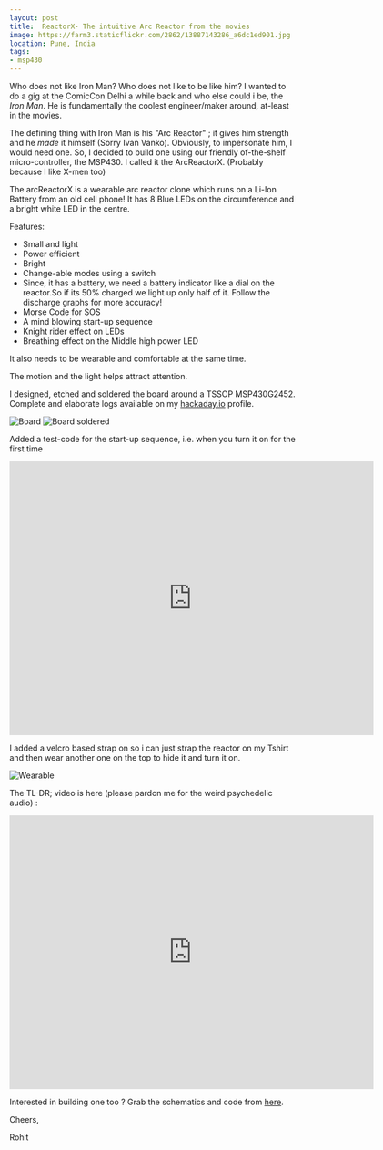 ```yaml
---
layout: post
title: 	ReactorX- The intuitive Arc Reactor from the movies
image: https://farm3.staticflickr.com/2862/13887143286_a6dc1ed901.jpg
location: Pune, India
tags:
- msp430
---
```


Who does not like Iron Man? Who does not like to be like him? I wanted to do a gig at the ComicCon Delhi a while back and who else could i be, the *Iron Man*. He is fundamentally the coolest engineer/maker around, at-least in the movies.

The defining thing with Iron Man is his "Arc Reactor" ; it gives him strength and he *made* it himself (Sorry Ivan Vanko). Obviously, to impersonate him, I would need one. So, I decided to build one using our friendly of-the-shelf micro-controller, the MSP430. I called it the ArcReactorX. (Probably because I like X-men too)

The arcReactorX is a wearable arc reactor clone which runs on a Li-Ion Battery from an old cell phone! It has 8 Blue LEDs on the circumference and a bright white LED in the centre.

Features:

- Small and light
- Power efficient
- Bright
- Change-able modes using a switch
- Since, it has a battery, we need a battery indicator like a dial on the reactor.So if its 50% charged we light up only half of it. Follow the discharge graphs for more accuracy!
- Morse Code for SOS
- A mind blowing start-up sequence
- Knight rider effect on LEDs
- Breathing effect on the Middle high power LED   

It also needs to be wearable and comfortable at the same time.

The motion and the light helps attract attention.

I designed, etched and soldered the board around a TSSOP MSP430G2452. Complete and elaborate logs available on my [hackaday.io](https://hackaday.io/rohit) profile.

![Board](https://cdn.hackaday.io/images/3053731397417432067.jpg)
![Board soldered](https://cdn.hackaday.io/images/6659031397312403141.jpg)

Added a test-code for the start-up sequence, i.e. when you turn it on for the first time

<iframe width="640" height="480" src="https://www.youtube.com/embed/HKzWJtDY-tM" frameborder="0" allowfullscreen></iframe>

I added a velcro based strap on so i can just strap the reactor on my Tshirt and then wear another one on the top to hide it and turn it on.

![Wearable](https://farm3.staticflickr.com/2862/13887143286_a6dc1ed901.jpg)

The TL-DR; video is here (please pardon me for the weird psychedelic audio) :

<iframe width="640" height="480" src="https://www.youtube.com/embed/NbuMJwMDaMo" frameborder="0" allowfullscreen></iframe>

Interested in building one too ? Grab the schematics and code from [here](https://github.com/IndianTinker/ArcReactorX). 

Cheers,

Rohit







 
